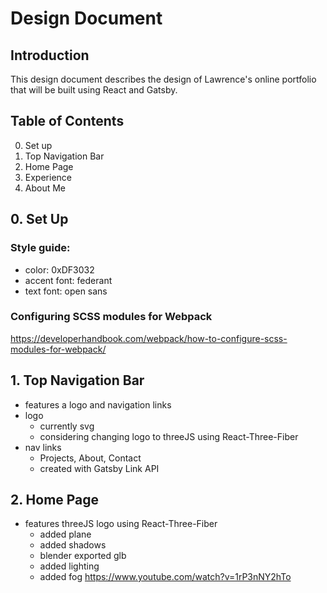# Design Document

## Introduction
This design document describes the design of Lawrence's online portfolio that will be built using React and Gatsby. 

## Table of Contents
0. Set up
1. Top Navigation Bar
2. Home Page
3. Experience
4. About Me

## 0. Set Up
### Style guide: 
- color: 0xDF3032
- accent font: federant
- text font: open sans

### Configuring SCSS modules for Webpack
https://developerhandbook.com/webpack/how-to-configure-scss-modules-for-webpack/


## 1. Top Navigation Bar
* features a logo and navigation links
* logo
    - currently svg
    - considering changing logo to threeJS using React-Three-Fiber
* nav links
    - Projects, About, Contact
    - created with Gatsby Link API

## 2. Home Page
* features threeJS logo using React-Three-Fiber
    - added plane
    - added shadows
    - blender exported glb
    - added lighting
    - added fog
https://www.youtube.com/watch?v=1rP3nNY2hTo

